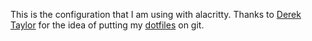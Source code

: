 This is the configuration that I am using with alacritty. Thanks to [Derek Taylor](https://distro.tube/) for the idea of putting my [dotfiles](https://gitlab.com/dwt1/dotfiles) on git.
